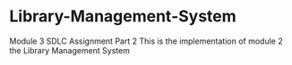 # Library-Management-System
Module 3 SDLC Assignment Part 2
This is the implementation of module 2 the Library Management System
